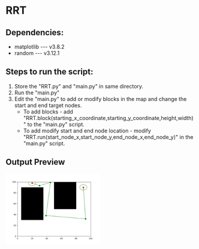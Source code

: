 # RRT

## Dependencies:
- matplotlib --- v3.8.2
- random --- v3.12.1

## Steps to run the script:
1) Store the "RRT.py" and "main.py" in same directory.
2) Run the "main.py"
3) Edit the "main.py" to add or modify blocks in the map and change the start and end target nodes.
     - To add blocks - add "RRT.block(starting_x_coordinate,starting_y_coordinate,height,width)" to the "main.py" script.
     - To add modify start and end node location - modify "RRT.run(start_node_x,start_node_y,end_node_x,end_node_y)" in the "main.py" script.

## Output Preview
<img src="Figure_1.png" alt="your_alt_text" align="left" style="width: 50%; height: 60%;">
